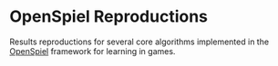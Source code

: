 # OpenSpiel Reproductions
Results reproductions for several core algorithms implemented in the [OpenSpiel](https://github.com/deepmind/open_spiel) framework for learning in games.
